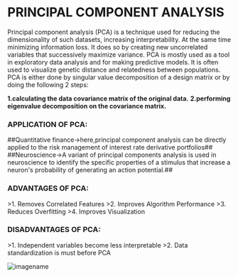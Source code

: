 <h1>PRINCIPAL COMPONENT ANALYSIS</h1>

Principal component analysis (PCA) is a technique used for reducing the dimensionality of such datasets, increasing interpretability. At the same time minimizing information loss. It does so by creating new uncorrelated variables that successively maximize variance.
PCA is mostly used as a tool in exploratory data analysis and for making predictive models. It is often used to visualize genetic distance and relatedness between populations. PCA is either done by singular value decomposition of a design matrix or by doing the following 2 steps:

**1.calculating the data covariance matrix of the original data.**
**2.performing eigenvalue decomposition on the covariance matrix.**

<h3>APPLICATION OF PCA:</h3>
##Quantitative finance->here,principal component analysis can be directly applied to the risk management of interest rate derivative portfolios##
##Neuroscience->A variant of principal components analysis is used in neuroscience to identify the specific properties of a stimulus that increase a neuron's probability of generating an action potential.##

<h3>ADVANTAGES OF PCA:</h3>     
>1. Removes Correlated Features
>2. Improves Algorithm Performance 
>3. Reduces Overfitting
>4. Improves Visualization
<h3>DISADVANTAGES OF PCA:</h3>  
>1. Independent variables become less interpretable
>2. Data standardization is must before PCA

![imagename](https://miro.medium.com/max/2186/1*duZ0MeNS6vfc35XtYr88Bg.png)
